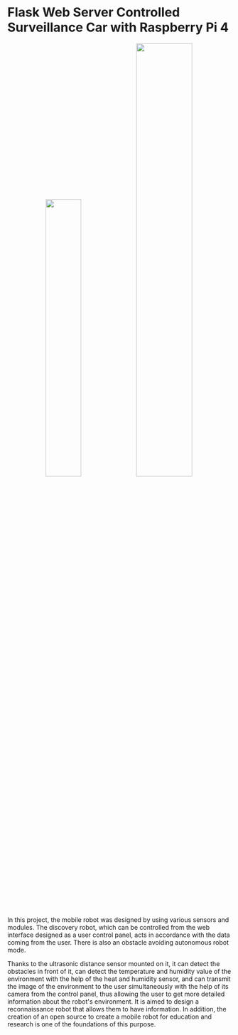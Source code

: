 # Flask Web Server Controlled Surveillance Car with  Raspberry Pi 4


<p align="center">
  <img width="40%" height="40%" src="https://user-images.githubusercontent.com/60669304/170241373-84cd21d2-a420-4adc-be6f-5e104ac136fa.jpg" /><img width="50%" height="50%" src="https://user-images.githubusercontent.com/60669304/170241402-10864f64-649e-4b13-86a8-6358e3d8f4d6.jpg" />
</p>

In this project, the mobile robot was designed by using various sensors and modules. The discovery robot, which can be controlled from the web interface designed as a user control panel, acts in accordance with the data coming from the user. There is also an obstacle avoiding autonomous robot mode.

<p align="center">

</p>

Thanks to the ultrasonic distance sensor mounted on it, it can detect the obstacles in front of it, can detect the temperature and humidity value of the environment with the help of the heat and humidity sensor, and can transmit the image of the environment to the user simultaneously with the help of its camera from the control panel, thus allowing the user to get more detailed information about the robot's environment. It is aimed to design a reconnaissance robot that allows them to have information. In addition, the creation of an open source to create a mobile robot for education and research is one of the foundations of this purpose.



